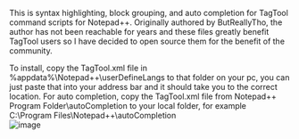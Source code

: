 This is syntax highlighting, block grouping, and auto completion for TagTool command scripts for Notepad++. Originally authored by ButReallyTho, the author has not been reachable for years and these files greatly benefit TagTool users so I have decided to open source them for the benefit of the community.

To install, copy the TagTool.xml file in %appdata%\Notepad++\userDefineLangs to that folder on your pc, you can just paste that into your address bar and it should take you to the correct location.
For auto completion, copy the TagTool.xml file from Notepad++ Program Folder\autoCompletion to your local folder, for example C:\Program Files\Notepad++\autoCompletion\
![image](https://github.com/EnashMods/TagTool-NPP/assets/45928726/93b8ba42-1391-4106-ac55-cb86b149b1d9)
